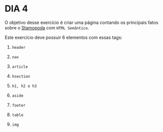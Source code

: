 # DIA 4

O objetivo desse exercício é criar uma página contando os principais fatos sobre o [Stamopoda](https://theoatmeal.com/comics/mantis_shrimp) com `HTML Semântico`.

Este exercício deve possuir 6 elementos com essas tags:

1. `header`

2. `nav`

3. `article`

4. `hsection`

5. `h1, h2 e h3`

6. `aside`

7. `footer`

8. `table`

9. `img`
